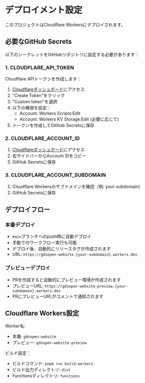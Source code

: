 # デプロイメント設定

このプロジェクトはCloudflare Workersにデプロイされます。

## 必要なGitHub Secrets

以下のシークレットをGitHubリポジトリに設定する必要があります：

### 1. CLOUDFLARE_API_TOKEN
Cloudflare APIトークンを作成します：
1. [Cloudflareダッシュボード](https://dash.cloudflare.com/profile/api-tokens)にアクセス
2. "Create Token"をクリック
3. "Custom token"を選択
4. 以下の権限を設定：
   - Account: Workers Scripts:Edit
   - Account: Workers KV Storage:Edit (必要に応じて)
5. トークンを作成してGitHub Secretsに保存

### 2. CLOUDFLARE_ACCOUNT_ID
1. [Cloudflareダッシュボード](https://dash.cloudflare.com/)にアクセス
2. 右サイドバーからAccount IDをコピー
3. GitHub Secretsに保存

### 3. CLOUDFLARE_ACCOUNT_SUBDOMAIN
1. Cloudflare Workersのサブドメインを確認（例: your-subdomain）
2. GitHub Secretsに保存

## デプロイフロー

### 本番デプロイ
- `main`ブランチへのpush時に自動デプロイ
- 手動でのワークフロー実行も可能
- デプロイ後、自動的にリリースタグが作成されます
- URL: `https://gdsopen-website.{your-subdomain}.workers.dev`

### プレビューデプロイ
- PRを作成すると自動的にプレビュー環境が作成されます
- プレビューURL: `https://gdsopen-website-preview.{your-subdomain}.workers.dev`
- PRにプレビューURLがコメントで通知されます

## Cloudflare Workers設定

Worker名: 
- 本番: `gdsopen-website`
- プレビュー: `gdsopen-website-preview`

ビルド設定：
- ビルドコマンド: `pnpm run build:workers`
- ビルド出力ディレクトリ: `dist`
- Functionsディレクトリ: `functions`